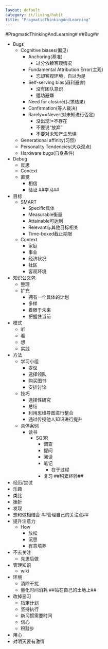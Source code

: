 ```yaml
---
layout: default
category: it/living/habit
title: "PragmaticThinkingAndLearning"
---
```


#PragmaticThinkingAndLearning#
##Bug##
* Bugs
  * Cognitive biases(偏见)
    * Anchoring(基准)
      * 过分依赖客观情况
    * Fundamental Attribution Error(主观)
      * 忘却客观环境，自以为是
    * Self-serving bias(趋利避害)
      * 没有团队意识
      * 邀功避嫌
    * Need for closure(只求结果)
    * Confirmation(等人裁决)
    * Rarely==Never(对未知进行否定)
      * 没出现!=不存在
      * 不要说“放弃”
      * 不要对未知产生恐惧
  * Generational affinity(习惯)
  * Personality Tendencies(大众观点)
  * Hardware bugs(自身条件)
* Debug
  * 反思
  * Context
  * 直觉
    * 相信
    * 验证
##学习##
* 目标
  * SMART
    * Specific具体
    * Measurable衡量
    * Attainable可达到
    * Relevant与其他目标相关
    * Time-boxed截止期限
  * Context
    * 家庭
    * 事业
    * 经济状况
    * 社区
    * 客观环境
* 知识公文包
  * 整理
  * 扩充
    * 拥有一个具体的计划
    * 多样
    * 着眼于未来
    * 把握住当前
* 模式
  * 听
  * 看
  * 想
  * 实践
* 方法
  * 学习小组
    * 提议
    * 选择领队
    * 购买图书
    * 安排讨论
  * 技巧
    * 选择性研究
    * 总结
    * 利用思维导图进行整合
    * 通过传授他人知识进行提升
  * 具体案例
    * 读书
      * SQ3R
        * 调查
        * 提问
        * 阅读
        * 笔记
          * 在于过程
        * 复习
##积累经验##
* 经历/尝试
* 乐趣
* 类比
* 挫折
* 发现
* 想和做相结合
##管理自己的关注点##
* 提升注意力
  * How
    * 放松
    * 沉思
    * 有意培养
* 不去关注
  * 先思后做
* 管理知识
  * wiki
* 环境
  * 消除干扰
  * 量化时间消耗
##站在自己的土地上##
* 改掉恶习
  * 指定计划
  * 坚持执行
  * 新习惯需要时间
  * 信心
  * 积跬步
* 用心
* 对明天要有激情
